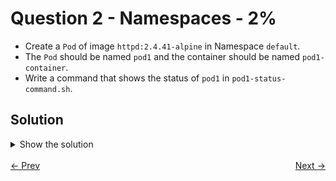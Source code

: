 # Question 2 - Namespaces - 2%

- Create a `Pod` of image `httpd:2.4.41-alpine` in Namespace `default`.
- The `Pod` should be named `pod1` and the container should be named `pod1-container`.
- Write a command that shows the status of `pod1` in `pod1-status-command.sh`.

## Solution

<details>
  <summary>Show the solution</summary>

### Create a Pod definition

```shell
k run pod1 --image=httpd:2.4.41-alpine --dry-run=client -o yaml > 2.yaml
```

### Add container name to YAML definition

```yaml
apiVersion: v1
kind: Pod
metadata:
  labels:
    run: pod1
  name: pod1
spec:
  containers:
    - image: httpd:2.4.41-alpine
      name: pod1-container <-- add this
      resources: {}
  dnsPolicy: ClusterFirst
  restartPolicy: Always
```

### Apply the YAML definition

```shell
k apply -f 2.yaml
pod/pod1 created
```

### Validate the Pod

```shell
k get pod pod1
NAME   READY   STATUS    RESTARTS   AGE
pod1   1/1     Running   0          40s
```

### Get the Pod container name

```shell
kubectl get pod pod1 -o jsonpath='{.spec.containers[0].name}'
```

## Write the command to show the pod1-container status

### Option 1

```shell
echo "kubectl get pod pod1 -o jsonpath='{.status.phase}'" > pod1-status-command.sh
```

```shell
sh pod1-status-command.sh
Running
```

### Option 2

```shell
echo "kubectl describe pod pod1 | grep -i Status:" > pod1-status-command.sh
```

```shell
sh pod1-status-command.sh
Status:           Running
```

## Resources

- [Pods](https://kubernetes.io/docs/concepts/workloads/pods/)
- [View and finding resources](https://kubernetes.io/docs/reference/kubectl/quick-reference/#viewing-and-finding-resources)

</details>

<br>
<div style="display: flex; justify-content: space-between;">
  <a href="01-namespaces.md" style="text-align: left;">&larr; Prev</a>
  <a href="03-jobs.md" style="text-align: right;">Next &rarr;</a>
</div>